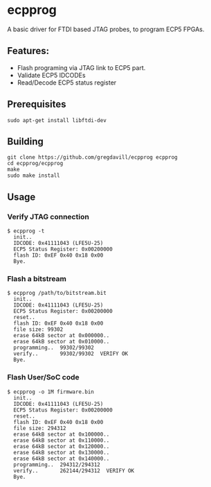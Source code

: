 # ecpprog

A basic driver for FTDI based JTAG probes, to program ECP5 FPGAs.

## Features:
 - Flash programing via JTAG link to ECP5 part.
 - Validate ECP5 IDCODEs
 - Read/Decode ECP5 status register

## Prerequisites

```
sudo apt-get install libftdi-dev
```

## Building

```
git clone https://github.com/gregdavill/ecpprog ecpprog
cd ecpprog/ecpprog
make
sudo make install
```

## Usage

### Verify JTAG connection
```
$ ecpprog -t
  init..
  IDCODE: 0x41111043 (LFE5U-25)
  ECP5 Status Register: 0x00200000
  flash ID: 0xEF 0x40 0x18 0x00
  Bye.
```

### Flash a bitstream
```
$ ecpprog /path/to/bitstream.bit
  init..
  IDCODE: 0x41111043 (LFE5U-25)
  ECP5 Status Register: 0x00200000
  reset..
  flash ID: 0xEF 0x40 0x18 0x00
  file size: 99302
  erase 64kB sector at 0x000000..
  erase 64kB sector at 0x010000..
  programming..  99302/99302
  verify..       99302/99302  VERIFY OK
  Bye.
```

### Flash User/SoC code
```
$ ecpprog -o 1M firmware.bin 
  init..
  IDCODE: 0x41111043 (LFE5U-25)
  ECP5 Status Register: 0x00200000
  reset..
  flash ID: 0xEF 0x40 0x18 0x00
  file size: 294312
  erase 64kB sector at 0x100000..
  erase 64kB sector at 0x110000..
  erase 64kB sector at 0x120000..
  erase 64kB sector at 0x130000..
  erase 64kB sector at 0x140000..
  programming..  294312/294312
  verify..       262144/294312  VERIFY OK
  Bye.

```
